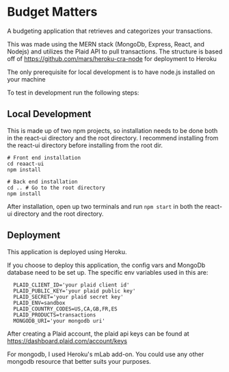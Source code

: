 # Budget Matters

A budgeting application that retrieves and categorizes your transactions.

This was made using the MERN stack (MongoDb, Express, React, and Nodejs) and utilizes the Plaid API to pull transactions.
The structure is based off of https://github.com/mars/heroku-cra-node for deployment to Heroku

The only prerequisite for local development is to have node.js installed on your machine

To test in development run the following steps:
## Local Development

This is made up of two npm projects, so installation needs to be done both in the react-ui directory and the root directory.
I recommend installing from the react-ui directory before installing from the root dir.

```
# Front end installation
cd reaact-ui
npm install

# Back end installation
cd .. # Go to the root directory
npm install
```

After installation, open up two terminals and run ``` npm start ``` in both the react-ui directory and the root directory.

## Deployment

This application is deployed using Heroku.

If you choose to deploy this application, the config vars and MongoDb database need to be set up.
The specific env variables used in this are:
```
  PLAID_CLIENT_ID='your plaid client id'
  PLAID_PUBLIC_KEY='your plaid public key'
  PLAID_SECRET='your plaid secret key'
  PLAID_ENV=sandbox
  PLAID_COUNTRY_CODES=US,CA,GB,FR,ES
  PLAID_PRODUCTS=transactions
  MONGODB_URI='your mongodb uri'
```
After creating a Plaid account, the plaid api keys can be found at https://dashboard.plaid.com/account/keys

For mongodb, I used Heroku's mLab add-on. You could use any other mongodb resource that better suits your purposes.
